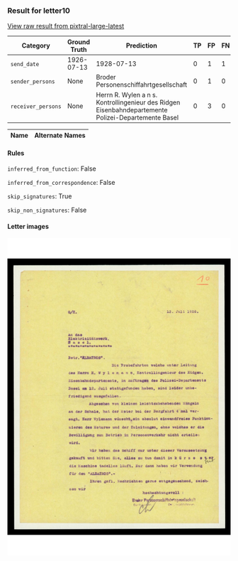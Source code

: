 ### Result for letter10
[View raw result from pixtral-large-latest](https://github.com/RISE-UNIBAS/humanities_data_benchmark/blob/main/results/2025-09-30/T0060/request_T0060_letter10.json)


| Category          | Ground Truth | Prediction | TP | FP | FN |
|------------------|--------------|------------|----|----|----|
| `send_date`        | 1926-07-13 | 1928-07-13 | 0 | 1 | 1 |
| `sender_persons`  | None | Broder Personenschiffahrtgesellschaft | 0 | 1 | 0 |
| `receiver_persons` | None | Herrn R. Wylen a n s. Kontrollingenieur des Ridgen<br>Eisenbahndepartemente<br>Polizei-Departemente Basel | 0 | 3 | 0 |

| Name | Alternate Names |
| --- | --- |

#### Rules
`inferred_from_function`: False

`inferred_from_correspondence`: False

`skip_signatures`: True

`skip_non_signatures`: False

#### Letter images

<img src="https://github.com/RISE-UNIBAS/humanities_data_benchmark/blob/main/benchmarks/metadata_extraction/images/letter10_p1.jpg?raw=true" alt="letter10_p1.jpg" width="800px">

